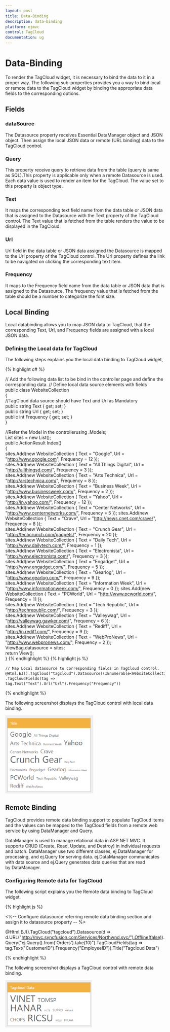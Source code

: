 ```yaml
---
layout: post
title: Data-Binding
description: data-binding
platform: ejmvc
control: TagCloud
documentation: ug
---
```


# Data-Binding

To render the TagCloud widget, it is necessary to bind the data to it in a proper way. The following sub-properties provides you a way to bind local or remote data to the TagCloud widget by binding the appropriate data fields to the corresponding options.

## Fields 

### dataSource 

The Datasource property receives Essential DataManager object and JSON object. Then assign the local JSON data or remote (URL binding) data to the TagCloud control.

### Query 

This property receive query to retrieve data from the table (query is same as SQL).This property is applicable only when a remote Datasource is used. Each data value is used to render an item for the TagCloud. The value set to this property is object type.

### Text

It maps the corresponding text field name from the data table or JSON data that is assigned to the Datasource with the Text property of the TagCloud control. The Text value that is fetched from the table renders the value to be displayed in the TagCloud.

### Url

Url field in the data table or JSON data assigned the Datasource is mapped to the Url property of the TagCloud control. The Url property defines the link to be navigated on clicking the corresponding text item.

### Frequency

It maps to the Frequency field name from the data table or JSON data that is assigned to the Datasource. The frequency value that is fetched from the table should be a number to categorize the font size.

## Local Binding

Local databinding allows you to map JSON data to TagCloud, that the corresponding Text, Url, and Frequency fields are assigned with a local JSON data.

### Defining the Local data for TagCloud

The following steps explains you the local data binding to TagCloud widget,

{% highlight c# %}

// Add the following data list to be bind in the controller page and define the corresponding data.
// Define local data source elements with  fields                
 public class WebsiteCollection        
{          
	//TagCloud data source should have Text and Url as Mandatory            
	public string Text { get; set; }            
	public string Url { get; set; }            
	public int Frequency { get; set; }        
}

 //Refer the Model in the controllerusing <Applicationname>.Models;    
 List<WebsiteCollection> sites = new List<WebsiteCollection>();         
 public ActionResult Index()        
 {           
	sites.Add(new WebsiteCollection 
 { 
	Text = "Google", Url = "http://www.google.com", Frequency = 12 });           
	sites.Add(new WebsiteCollection { Text = "All Things Digital", Url = "http://allthingsd.com/", Frequency = 3 });      
	sites.Add(new WebsiteCollection { Text = "Arts Technica", Url = "http://arstechnica.com/", Frequency = 8 });  
	sites.Add(new WebsiteCollection { Text = "Business Week", Url = "http://www.businessweek.com/", Frequency = 2 });            
	sites.Add(new WebsiteCollection { Text = "Yahoo", Url = "http://in.yahoo.com/", Frequency = 12 });            
	sites.Add(new WebsiteCollection { Text = "Center Networks", Url = "http://www.centernetworks.com/", Frequency = 5 });            sites.Add(new WebsiteCollection { Text = "Crave", Url = "http://news.cnet.com/crave/", Frequency = 8 });            
	sites.Add(new WebsiteCollection { Text = "Crunch Gear", Url = "http://techcrunch.com/gadgets/", Frequency = 20 });            
	sites.Add(new WebsiteCollection { Text = "Daily Tech", Url = "http://www.dailytech.com/", Frequency = 1 });            
	sites.Add(new WebsiteCollection { Text = "Electronista", Url = "http://www.electronista.com/", Frequency = 3 });            
	sites.Add(new WebsiteCollection { Text = "Engadget", Url = "http://www.engadget.com/", Frequency = 5 });            
	sites.Add(new WebsiteCollection { Text = "Gearlog", Url = "http://www.gearlog.com/", Frequency = 9 });            
	sites.Add(new WebsiteCollection { Text = "Information Week", Url = "http://www.informationweek.com/", Frequency = 0 });            sites.Add(new WebsiteCollection { Text = "PCWorld", Url = "http://www.pcworld.com/", Frequency = 11 });            
	sites.Add(new WebsiteCollection { Text = "Tech Republic", Url = "http://techrepublic.com/", Frequency = 3 });            
	sites.Add(new WebsiteCollection { Text = "Valleywag", Url = "http://valleywag.gawker.com/", Frequency = 6 });            
	sites.Add(new WebsiteCollection { Text = "Rediff", Url = "http://in.rediff.com/", Frequency = 9 });            
	sites.Add(new WebsiteCollection { Text = "WebProNews", Url = "http://www.webpronews.com/", Frequency = 2 });            
	ViewBag.datasource = sites;            
	return View();        
 }
 {% endhighlight %}
{% highlight js %}
 
	// Map Local datasource to corresponding fields in TagCloud control.           
	@Html.EJ().TagCloud("tagcloud").Datasource((IEnumerable<WebsiteCollection>)ViewBag.datasource)
	.TagCloudFields(tag => tag.Text("Text").Url("Url").Frequency("Frequency"))
	
{% endhighlight %}

The following screenshot displays the TagCloud control with local data binding.

![](Data-Binding_images/Data-Binding_img1.png)



## Remote Binding

TagCloud provides remote data binding support to populate TagCloud items and the values can be mapped to the TagCloud fields from a remote web service by using DataManager and Query. 

DataManager is used to manage relational data in ASP.NET MVC. It supports CRUD (Create, Read, Update, and Destroy) in individual requests and batch. DataManager use two different classes, ej.DataManager for processing, and ej.Query for serving data. ej.DataManager communicates with data source and ej.Query generates data queries that are read by DataManager.

### Configuring Remote data for TagCloud

The following script explains you the Remote data binding to TagCloud widget.

{% highlight js %}

<%-- Configure datasource referring remote data binding section and assign it to datasource property -- %>

@Html.EJ().TagCloud("tagcloud").Datasource(d => d.URL("http://mvc.syncfusion.com/Services/Northwnd.svc/").Offline(false)).Query("ej.Query().from('Orders').take(10)").TagCloudFields(tag => tag.Text("CustomerID").Frequency("EmployeeID")).Title("Tagcloud Data")

{% endhighlight %}

The following screenshot displays a TagCloud control with remote data binding.

![](Data-Binding_images/Data-Binding_img2.png)
